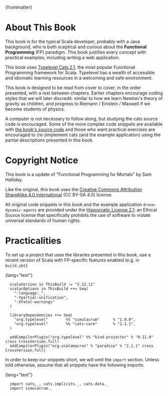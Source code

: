 {frontmatter}


# About This Book

This book is for the typical Scala developer, probably with a Java background,
who is both sceptical and curious about the **Functional Programming** (FP)
paradigm. This book justifies every concept with practical examples, including
writing a web application.

This book uses [Typelevel Cats 2.1](https://typelevel.org/cats/), the most popular Functional Programming
framework for Scala. Typelevel has a wealth of accessible and idiomatic learning
resources in a welcoming and safe environment.

This book is designed to be read from cover to cover, in the order presented,
with a rest between chapters. Earlier chapters encourage coding styles that we
will later discredit: similar to how we learn Newton's theory of gravity as
children, and progress to Riemann / Einstein / Maxwell if we become students of
physics.

A computer is not necessary to follow along, but studying the cats source code
is encouraged. Some of the more complex code snippets are available with [the
book's source code](https://github.com/turt13/fpmortals-cats/) and those who want practical exercises are encouraged to
(re-)implement cats (and the example application) using the partial descriptions
presented in this book.


# Copyright Notice

This book is a update of "Functional Programming for Mortals" by Sam Halliday.

Like the original, this book uses the [Creative Commons Attribution ShareAlike
4.0 International](https://creativecommons.org/licenses/by-sa/4.0/legalcode) (CC BY-SA 4.0) license.

All original code snippets in this book and the example application
`drone-dynamic-agents` are provided under the [Hippocratic License 2.1](https://firstdonoharm.dev/): an
Ethical Source license that specifically prohibits the use of software to
violate universal standards of human rights.


# Practicalities

To set up a project that uses the libraries presented in this book, use a recent
version of Scala with FP-specific features enabled (e.g. in `build.sbt`):

{lang="text"}
~~~~~~~~
  scalaVersion in ThisBuild := "2.12.11"
  scalacOptions in ThisBuild ++= Seq(
    "-language:_",
    "-Ypartial-unification",
    "-Xfatal-warnings"
  )
  
  libraryDependencies ++= Seq(
    "org.typelevel"        %% "simulacrum"      % "1.0.0",
    "org.typelevel"        %% "cats-core"       % "2.1.1",
  )
  
  addCompilerPlugin("org.typelevel" %% "kind-projector" % "0.11.0" cross CrossVersion.full)
  addCompilerPlugin("org.scalamacros" % "paradise" % "2.1.1" cross CrossVersion.full)
~~~~~~~~

In order to keep our snippets short, we will omit the `import`
section. Unless told otherwise, assume that all snippets have the
following imports:

{lang="text"}
~~~~~~~~
  import cats._, cats.implicits._, cats.data._
  import simulacrum._
~~~~~~~~


